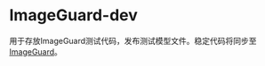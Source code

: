 # ImageGuard-dev
用于存放ImageGuard测试代码，发布测试模型文件。稳定代码将同步至[ImageGuard](https://github.com/ClaretWheel1481/ImageGuard)。
